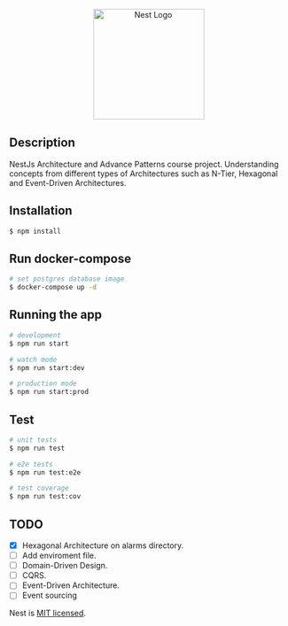 <p align="center">
  <a href="http://nestjs.com/" target="blank"><img src="https://nestjs.com/img/logo-small.svg" width="200" alt="Nest Logo" /></a>
</p>

[circleci-image]: https://img.shields.io/circleci/build/github/nestjs/nest/master?token=abc123def456
[circleci-url]: https://circleci.com/gh/nestjs/nest


## Description

NestJs Architecture and Advance Patterns course project.
Understanding concepts from different types of Architectures such as N-Tier, Hexagonal and Event-Driven Architectures.

## Installation

```bash
$ npm install
```

## Run docker-compose

```bash
# set postgres database image
$ docker-compose up -d
```

## Running the app

```bash
# development
$ npm run start

# watch mode
$ npm run start:dev

# production mode
$ npm run start:prod
```

## Test

```bash
# unit tests
$ npm run test

# e2e tests
$ npm run test:e2e

# test coverage
$ npm run test:cov
```

## TODO

- [x] Hexagonal Architecture on alarms directory.
- [ ] Add enviroment file.
- [ ] Domain-Driven Design.
- [ ] CQRS.
- [ ] Event-Driven Architecture.
- [ ] Event sourcing

Nest is [MIT licensed](LICENSE).
